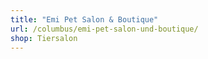 ```yaml
---
title: "Emi Pet Salon & Boutique"
url: /columbus/emi-pet-salon-und-boutique/
shop: Tiersalon
---
```

